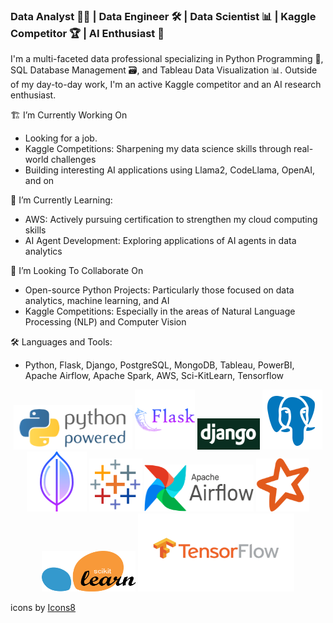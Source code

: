 ### Data Analyst 👨‍💻 | Data Engineer 🛠️ | Data Scientist 📊 | Kaggle Competitor 🏆 | AI Enthusiast 🤖
I'm a multi-faceted data professional specializing in Python Programming 🐍, SQL Database Management 🗃️, and Tableau Data Visualization 📊. Outside of my day-to-day work, I'm an active Kaggle competitor and an AI research enthusiast.

🏗 I’m Currently Working On
- Looking for a job. 
- Kaggle Competitions: Sharpening my data science skills through real-world challenges
- Building interesting AI applications using Llama2, CodeLlama, OpenAI, and on

🌱 I’m Currently Learning:
- AWS: Actively pursuing certification to strengthen my cloud computing skills
- AI Agent Development: Exploring applications of AI agents in data analytics

👯 I’m Looking To Collaborate On
- Open-source Python Projects: Particularly those focused on data analytics, machine learning, and AI
- Kaggle Competitions: Especially in the areas of Natural Language Processing (NLP) and Computer Vision

🛠️ Languages and Tools:
- Python, Flask, Django, PostgreSQL, MongoDB, Tableau, PowerBI, Apache Airflow, Apache Spark, AWS, Sci-KitLearn, Tensorflow 

<div align="center">
  <img src="./assets/python-powered-w-200x80.png" alt="Python" width="190" height="71">
  <img src="./assets/icons8-flask-96.png" alt="Flask">
  <img src="./assets/django.png" alt="Python Django" width="100" height="50">
  <img src="./assets/icons8-postgresql-96.png" alt="Postgres">
  <img src="./assets/icons8-mongo-db-96.png" alt="MongoDB">
  <img src="./assets/icons8-tableau-software-96.png" alt="Tableau" width="85" height="85">
  <img src="./assets/resized_airflow-1.png" alt="Apache Airflow" width="175" height="75">
  <img src="./assets/spark_icon.png" alt="Apache Spark" width="85" height="85">
  <img src="./assets/Scikit_learn.png" alt="Scikit-Learn" width="150" height="65">
  <img src="./assets/tf_icon.png" alt="Tensorflow" width="250" height="125">
</div>



<a target="_blank" href="https://icons8.com/icon/Rc0Xn5AtE8kX/python"></a> icons by <a target="_blank" href="https://icons8.com">Icons8</a>



